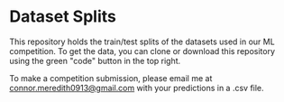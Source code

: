 # Dataset Splits

This repository holds the train/test splits of the datasets used in our ML competition. To get the data, you can clone or download this repository using the green "code" button in the top right.

To make a competition submission, please email me at connor.meredith0913@gmail.com with your predictions in a .csv file.
